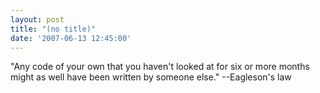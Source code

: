 ```yaml
---
layout: post
title: "(no title)"
date: '2007-06-13 12:45:00'
---
```


"Any code of your own that you haven't looked at for six or more months might as well have been written by someone else." --Eagleson's law<br>